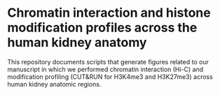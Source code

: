 # Chromatin interaction and histone modification profiles across the human kidney anatomy
This repository documents scripts that generate figures related to our manuscript in which we performed chromatin interaction (Hi-C) and modification profiling (CUT&RUN for H3K4me3 and H3K27me3) across human kidney anatomic regions.
